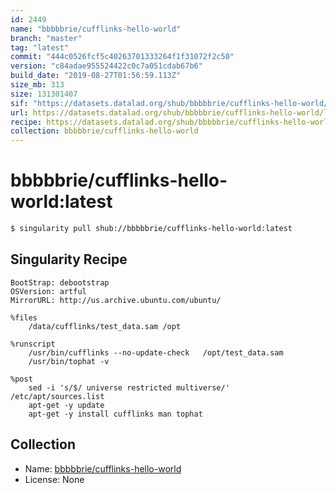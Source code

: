 ```yaml
---
id: 2449
name: "bbbbbrie/cufflinks-hello-world"
branch: "master"
tag: "latest"
commit: "444c0526fcf5c40263701333264f1f31072f2c50"
version: "c84adae955524422c0c7a051cdab67b6"
build_date: "2019-08-27T01:56:59.113Z"
size_mb: 313
size: 131301407
sif: "https://datasets.datalad.org/shub/bbbbbrie/cufflinks-hello-world/latest/2019-08-27-444c0526-c84adae9/c84adae955524422c0c7a051cdab67b6.simg"
url: https://datasets.datalad.org/shub/bbbbbrie/cufflinks-hello-world/latest/2019-08-27-444c0526-c84adae9/
recipe: https://datasets.datalad.org/shub/bbbbbrie/cufflinks-hello-world/latest/2019-08-27-444c0526-c84adae9/Singularity
collection: bbbbbrie/cufflinks-hello-world
---
```


# bbbbbrie/cufflinks-hello-world:latest

```bash
$ singularity pull shub://bbbbbrie/cufflinks-hello-world:latest
```

## Singularity Recipe

```singularity
BootStrap: debootstrap
OSVersion: artful
MirrorURL: http://us.archive.ubuntu.com/ubuntu/

%files
    /data/cufflinks/test_data.sam /opt

%runscript
    /usr/bin/cufflinks --no-update-check   /opt/test_data.sam 
    /usr/bin/tophat -v

%post
    sed -i 's/$/ universe restricted multiverse/' /etc/apt/sources.list
    apt-get -y update  
    apt-get -y install cufflinks man tophat
```

## Collection

 - Name: [bbbbbrie/cufflinks-hello-world](https://github.com/bbbbbrie/cufflinks-hello-world)
 - License: None

